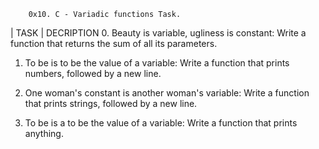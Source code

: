 		0x10. C - Variadic functions Task.

|	TASK		|	DECRIPTION
0. Beauty is variable, ugliness is constant: Write a function that returns the sum of all its parameters.

1. To be is to be the value of a variable: Write a function that prints numbers, followed by a new line.

2. One woman's constant is another woman's variable: Write a function that prints strings, followed by a new line.

3. To be is a to be the value of a variable: Write a function that prints anything.
